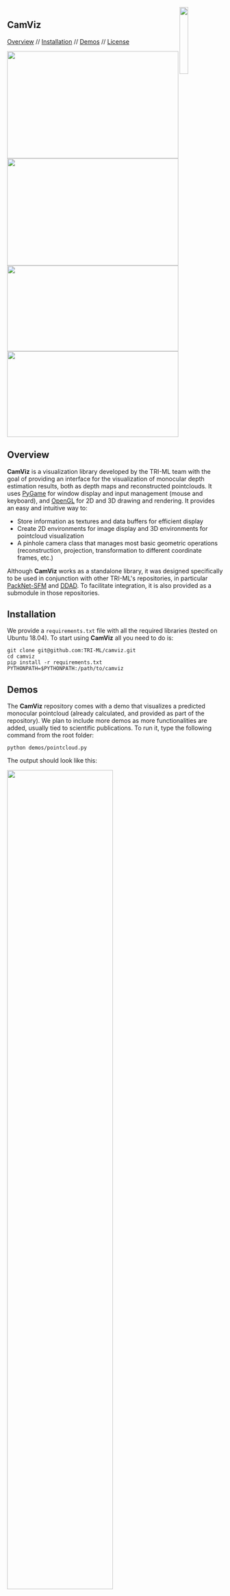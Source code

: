 <a href="https://www.tri.global/" target="_blank">
 <img align="right" src="media/figs/tri-logo.png" width="20%"/>
</a>

## CamViz

[Overview](#overview) // [Installation](#install) // [Demos](#demos) // [License](#license)

<img
align="center"
width="400"
height="250"
src="media/gifs/packnet-san.gif"
/>
<img
align="center"
width="400"
height="250"
src="media/gifs/packnet-ddad.gif"
/>
<img
align="center"
width="400"
height="200"
src="media/gifs/guda.gif"
/>
<img
align="center"
width="400"
height="200"
src="media/gifs/fsm.gif"
width="40%"
/>

## Overview

**CamViz** is a visualization library developed by the TRI-ML team with the goal of providing an interface for the
visualization of monocular depth estimation results, both as depth maps and reconstructed pointclouds. It
uses [PyGame](https://www.pygame.org/news) for window display and input management (mouse and keyboard),
and [OpenGL](https://www.opengl.org//) for 2D and 3D drawing and rendering. It provides an easy and intuitive way to:

- Store information as textures and data buffers for efficient display
- Create 2D environments for image display and 3D environments for pointcloud visualization
- A pinhole camera class that manages most basic geometric operations (reconstruction, projection, transformation to
  different coordinate frames, etc.)

Although **CamViz** works as a standalone library, it was designed specifically to be used in conjunction with other
TRI-ML's repositories, in particular [PackNet-SFM](https://github.com/tri-ml/packnet-sfm)
and [DDAD](https://github.com/tri-ml/ddad). To facilitate integration, it is also provided as a submodule in those
repositories.

## Installation

We provide a `requirements.txt` file with all the required libraries (tested on Ubuntu 18.04). To start using **CamViz**
all you need to do is:

```
git clone git@github.com:TRI-ML/camviz.git
cd camviz
pip install -r requirements.txt
PYTHONPATH=$PYTHONPATH:/path/to/camviz
```

## Demos

The **CamViz** repository comes with a demo that visualizes a predicted monocular pointcloud (already calculated, and
provided as part of the repository). We plan to include more demos as more functionalities are added, usually tied to
scientific publications.
To run it, type the following command from the root folder:

```
python demos/pointcloud.py
```

The output should look like this:

<a href="https://www.tri.global/" target="_blank">
 <img align="center" src="media/figs/demo_pointcloud.png" width="70%"/>
</a>

From this initial display you can:

- Zoom in/out on the images with the mouse wheel, and translate within image boundaries.
- Move freely within the 3D viewer (translation, rotation and zoom in/out) with the mouse.
- Change color modes with the `enter` key.

## License

The source code is released under the [MIT license](LICENSE.md).
